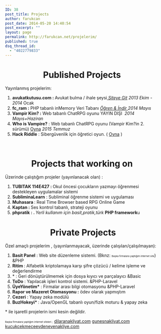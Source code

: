 ```yaml
---
ID: 38
post_title: Projects
author: farukcan
post_date: 2014-05-20 14:40:54
post_excerpt: ""
layout: page
permalink: http://farukcan.net/projelerim/
published: true
dsq_thread_id:
  - "4022779833"
---
```

<h1 style="text-align: center;">Published Projects</h1>
Yayınlanmış projelerim:
<ol>
	<li><strong>avukatkutusu.com : </strong>Avukat bulma / ihale şeysi<a href="http://avukatkutusu.com"> <em>Siteye Git</em></a> <em>2013 Ekim - 2014</em> Ocak</li>
	<li><strong>fc_ram :</strong> PHP tabanlı inMemory Veri Tabanı <a href="http://farukcan.net/php/2014/05/fc_ram-inmemorynosql-database-proje/"><em>Öğren &amp; İndir </em></a><em>2014 Mayıs</em></li>
	<li><strong>Vampir Kim? :</strong> Web tabanlı ChatRPG oyunu YAYIN DIŞI  <em>2014 Mayıs+Haziran</em></li>
	<li><strong>Who is Vampire?</strong> : Web tabanlı ChatRPG oyunu (Vampir Kim?in 2. sürümü) <a title="Who is Vampire" href="http://whoisvampire.com">Oyna</a> <em>2015 Temmuz</em></li>
	<li><strong>Hack Riddle</strong> : Sibergüvenlik için öğretici oyun. ( <a href="http://hack.farukcan.net">Oyna</a> )</li>
</ol>
&nbsp;
<h1 style="text-align: center;">Projects that working on</h1>
Üzerinde çalıştığım projeler (yayınlanacak olan) :
<ol>
	<li><strong>TUBITAK 114E427 : </strong>Okul öncesi çocukların yazmayı öğrenmesi destekleyen uygulamalar sistemi</li>
	<li><strong>SubliminaLearn</strong> : Subliminal öğrenme sistemi ve uygulaması</li>
	<li><strong>Muhasara </strong>: Real Time Browser based RPG Online Game</li>
	<li><strong>Kaptan : </strong>Ses kontrol tabanlı, strateji oyunu</li>
	<li><strong>phpratik : . </strong><em>Yerli kullanım için basit,pratik,türk </em><strong>PHP framework</strong>u</li>
</ol>
<h1 style="text-align: center;"> Private Projects</h1>
Özel amaçlı projelerim , (yayınlanmayacak, üzerinde çalışılan/çalışılmayan):
<ol>
	<li><strong>Basit Panel</strong> : Web site düzenleme sistemi. (Bknz: <span style="font-size: 8px;">Başka firmalara yaptığım internet site</span>) &amp;PHP</li>
	<li><strong>Ritim </strong>: Alfabetik kriptolamaya karşı şifre çözücü / kelime işleme ve değerlendirme</li>
	<li>* : Geri dönüştürülmemek için dosya kıyıcı ve parçalayıcı &amp;Basic</li>
	<li><strong>ToDo</strong> : Yapılacak işleri kontrol sistemi. &amp;PHP-Laravel</li>
	<li><strong>ÜyeYönetim*</strong> : Firmalar arası bilgi otomasyonu &amp;PHP-Laravel</li>
	<li><strong>Rapor ve Mazeret Otomasyonu :</strong> ödev olarak yapmıştım</li>
	<li><strong>Cezeri</strong> : Yapay zeka modülü</li>
	<li><strong>BuzHokeyi* </strong>: Java/OpenGL tabanlı oyun/fizik moturu &amp; yapay zeka</li>
</ol>
* ile işaretli projelerin ismi kesin değildir.

<span style="font-size: 8px;">Başka firmalara yaptığım internet siteleri ;  </span><a href="http://www.dilaranakliyat.com">dilaranakliyat.com</a> <a href="http://www.gunesnakliyat.com">gunesnakliyat.com</a> <a href="http://kucukcekmeceevdenevenakliye.com">kucukcekmeceevdenevenakliye.com</a>